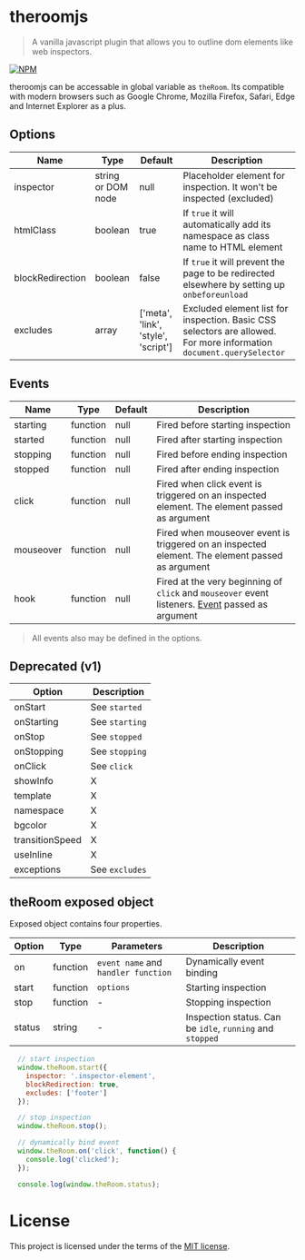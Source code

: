 # theroomjs
> A vanilla javascript plugin that allows you to outline dom elements like web inspectors.

[![NPM](https://nodei.co/npm/theroomjs.png)](https://nodei.co/npm/theroomjs/)

theroomjs can be accessable in global variable as `theRoom`. Its compatible with modern browsers such as Google Chrome, Mozilla Firefox, Safari, Edge and Internet Explorer as a plus.

## Options

| Name              | Type               | Default                             | Description                                                                                                          |
| ---               | ---                | ---                                 | ---                                                                                                                  |
| inspector         | string or DOM node | null                                | Placeholder element for inspection. It won't be inspected (excluded)                                                 |
| htmlClass         | boolean            | true                                | If `true` it will automatically add its namespace as class name to HTML element                                      |
| blockRedirection  | boolean            | false                               | If `true` it will prevent the page to be redirected elsewhere by setting up `onbeforeunload`                         |
| excludes          | array              | ['meta', 'link', 'style', 'script'] | Excluded element list for inspection. Basic CSS selectors are allowed. For more information `document.querySelector` |

## Events

| Name              | Type     | Default | Description                                                                                                                                                |
| ---               | ---      | ---     | ---                                                                                                                                                        |
| starting          | function | null    | Fired before starting inspection                                                                                                                           |
| started           | function | null    | Fired after starting inspection                                                                                                                            |
| stopping          | function | null    | Fired before ending inspection                                                                                                                             |
| stopped           | function | null    | Fired after ending inspection                                                                                                                              |
| click             | function | null    | Fired when click event is triggered on an inspected element. The element passed as argument                                                                |
| mouseover         | function | null    | Fired when mouseover event is triggered on an inspected element. The element passed as argument                                                            |
| hook              | function | null    | Fired at the very beginning of `click` and `mouseover` event listeners. [Event](https://developer.mozilla.org/en-US/docs/Web/API/Event) passed as argument |

> All events also may be defined in the options.

## Deprecated (v1)

| Option            | Description     |
| ---               | ---             |
| onStart           | See `started`   |
| onStarting        | See `starting`  |
| onStop            | See `stopped`   |
| onStopping        | See `stopping`  |
| onClick           | See `click`     |
| showInfo          | X               |
| template          | X               |
| namespace         | X               |
| bgcolor           | X               |
| transitionSpeed   | X               |
| useInline         | X               |
| exceptions        | See `excludes`  |

## theRoom exposed object

Exposed object contains four properties.

| Option            | Type     | Parameters                          | Description                                               |
| ---               | ---      | ---                                 | ---                                                       |
| on                | function | `event name` and `handler function` | Dynamically event binding                                 |
| start             | function | `options`                           | Starting inspection                                       |
| stop              | function | -                                   | Stopping inspection                                       |
| status            | string   | -                                   | Inspection status. Can be `idle`, `running` and `stopped` |

```javascript
  // start inspection
  window.theRoom.start({
    inspector: '.inspector-element',
    blockRedirection: true,
    excludes: ['footer']
  });

  // stop inspection
  window.theRoom.stop();

  // dynamically bind event
  window.theRoom.on('click', function() {
    console.log('clicked');
  });

  console.log(window.theRoom.status);
```

# License
This project is licensed under the terms of the [MIT license](https://github.com/hsynlms/theroomjs/blob/master/LICENSE).
